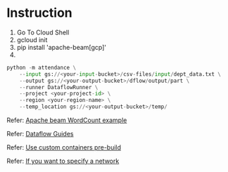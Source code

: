 # Instruction

1)  Go To Cloud Shell
2)  gcloud init
3)  pip install 'apache-beam[gcp]'
4)   
```python
python -m attendance \
	--input gs://<your-input-bucket>/csv-files/input/dept_data.txt \
	--output gs://<your-output-bucket>/dflow/output/part \
	--runner DataflowRunner \
	--project <your-project-id> \
	--region <your-region-name> \
	--temp_location gs://<your-output-bucket>/temp/ 
```

Refer: [Apache beam WordCount example]( https://beam.apache.org/get-started/wordcount-example/)

Refer: [Dataflow Guides]( https://cloud.google.com/dataflow/docs/guides/setting-pipeline-options)

Refer: [Use custom containers pre-build]( https://cloud.google.com/dataflow/docs/guides/using-custom-containers#prebuild)

Refer: [If you want to specify a network]( https://cloud.google.com/dataflow/docs/guides/specifying-networks#python)
